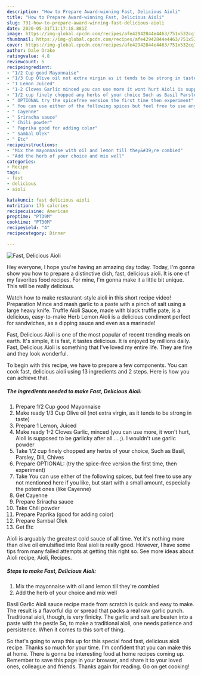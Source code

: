 ```yaml
---
description: "How to Prepare Award-winning Fast, Delicious Aioli"
title: "How to Prepare Award-winning Fast, Delicious Aioli"
slug: 791-how-to-prepare-award-winning-fast-delicious-aioli
date: 2020-05-31T11:17:18.881Z
image: https://img-global.cpcdn.com/recipes/afe42942844e4463/751x532cq70/fast-delicious-aioli-recipe-main-photo.jpg
thumbnail: https://img-global.cpcdn.com/recipes/afe42942844e4463/751x532cq70/fast-delicious-aioli-recipe-main-photo.jpg
cover: https://img-global.cpcdn.com/recipes/afe42942844e4463/751x532cq70/fast-delicious-aioli-recipe-main-photo.jpg
author: Dale Drake
ratingvalue: 4.8
reviewcount: 6
recipeingredient:
- "1/2 Cup good Mayonnaise"
- "1/3 Cup Olive oil not extra virgin as it tends to be strong in taste"
- "1 Lemon Juiced"
- "1-2 Cloves Garlic minced you can use more it wont hurt Aioli is supposed to be garlicky after all I wouldnt use garlic powder"
- "1/2 cup finely chopped any herbs of your choice Such as Basil Parsley Dill Chives"
- " OPTIONAL try the spicefree version the first time then experiment"
- " You can use either of the following spices but feel free to use any not mentioned here if you like but start with a small amount especially the potent ones like Cayenne"
- " Cayenne"
- " Sriracha sauce"
- " Chili powder"
- " Paprika good for adding color"
- " Sambal Olek"
- " Etc"
recipeinstructions:
- "Mix the mayonnaise with oil and lemon till they&#39;re combied"
- "Add the herb of your choice and mix well"
categories:
- Recipe
tags:
- fast
- delicious
- aioli

katakunci: fast delicious aioli 
nutrition: 175 calories
recipecuisine: American
preptime: "PT39M"
cooktime: "PT30M"
recipeyield: "4"
recipecategory: Dinner

---
```



![Fast, Delicious Aioli](https://img-global.cpcdn.com/recipes/afe42942844e4463/751x532cq70/fast-delicious-aioli-recipe-main-photo.jpg)

Hey everyone, I hope you're having an amazing day today. Today, I'm gonna show you how to prepare a distinctive dish, fast, delicious aioli. It is one of my favorites food recipes. For mine, I'm gonna make it a little bit unique. This will be really delicious.

Watch how to make restaurant-style aioli in this short recipe video! Preparation Mince and mash garlic to a paste with a pinch of salt using a large heavy knife. Truffle Aioli Sauce, made with black truffle pate, is a delicious, easy-to-make Herb Lemon Aioli is a delicious condiment perfect for sandwiches, as a dipping sauce and even as a marinade!

Fast, Delicious Aioli is one of the most popular of recent trending meals on earth. It's simple, it is fast, it tastes delicious. It is enjoyed by millions daily. Fast, Delicious Aioli is something that I've loved my entire life. They are fine and they look wonderful.


To begin with this recipe, we have to prepare a few components. You can cook fast, delicious aioli using 13 ingredients and 2 steps. Here is how you can achieve that.

<!--inarticleads1-->

##### The ingredients needed to make Fast, Delicious Aioli:

1. Prepare 1/2 Cup good Mayonnaise
1. Make ready 1/3 Cup Olive oil (not extra virgin, as it tends to be strong in taste)
1. Prepare 1 Lemon, Juiced
1. Make ready 1-2 Cloves Garlic, minced (you can use more, it won&#39;t hurt, Aioli is supposed to be garlicky after all.....;). I wouldn&#39;t use garlic powder
1. Take 1/2 cup finely chopped any herbs of your choice, Such as Basil, Parsley, Dill, Chives
1. Prepare  OPTIONAL: (try the spice-free version the first time, then experiment)
1. Take  You can use either of the following spices, but feel free to use any not mentioned here if you like, but start with a small amount, especially the potent ones (like Cayenne)
1. Get  Cayenne
1. Prepare  Sriracha sauce
1. Take  Chili powder
1. Prepare  Paprika (good for adding color)
1. Prepare  Sambal Olek
1. Get  Etc


Aioli is arguably the greatest cold sauce of all time. Yet it&#39;s nothing more than olive oil emulsified into Real aioli is really good. However, I have some tips from many failed attempts at getting this right so. See more ideas about Aioli recipe, Aioli, Recipes. 

<!--inarticleads2-->

##### Steps to make Fast, Delicious Aioli:

1. Mix the mayonnaise with oil and lemon till they&#39;re combied
1. Add the herb of your choice and mix well


Basil Garlic Aioli sauce recipe made from scratch is quick and easy to make. The result is a flavorful dip or spread that packs a real raw garlic punch. Traditional aioli, though, is very finicky. The garlic and salt are beaten into a paste with the pestle So, to make a traditional aioli, one needs patience and persistence. When it comes to this sort of thing. 

So that's going to wrap this up for this special food fast, delicious aioli recipe. Thanks so much for your time. I'm confident that you can make this at home. There is gonna be interesting food at home recipes coming up. Remember to save this page in your browser, and share it to your loved ones, colleague and friends. Thanks again for reading. Go on get cooking!
